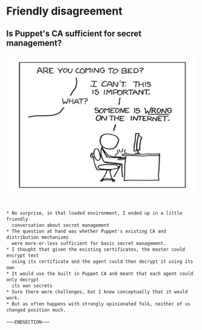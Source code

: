 <!SLIDE >
# Friendly disagreement
## Is Puppet's CA sufficient for secret management?

![Duty Calls -- someone is wrong](/_images/duty_calls.jpg)

~~~SECTION:notes~~~

* No surprise, in that loaded environment, I ended up in a little friendly
  conversation about secret management
* The question at hand was whether Puppet's existing CA and distribution mechanisms
  were more-or-less sufficient for basic secret management.
* I thought that given the existing certificates, the master could encrypt text
  using its certificate and the agent could then decrypt it using its own
* It would use the built in Puppet CA and meant that each agent could only decrypt
  its own secrets
* Sure there were challenges, but I knew conceptually that it would work.
* But as often happens with strongly opinionated folk, neither of us changed position much.

~~~ENDSECTION~~~
